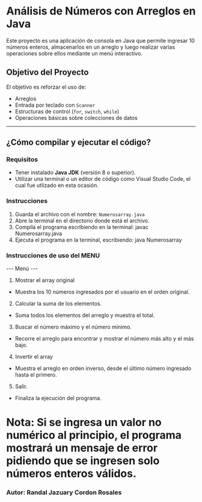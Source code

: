 # Análisis de Números con Arreglos en Java

Este proyecto es una aplicación de consola en Java que permite ingresar 10 números enteros, almacenarlos en un arreglo y luego realizar varias operaciones sobre ellos mediante un menú interactivo.

## Objetivo del Proyecto

El objetivo es reforzar el uso de:

- Arreglos
- Entrada por teclado con `Scanner`
- Estructuras de control (`for`, `switch`, `while`)
- Operaciones básicas sobre colecciones de datos

---

## ¿Cómo compilar y ejecutar el código?

### Requisitos

- Tener instalado **Java JDK** (versión 8 o superior).
- Utilizar una terminal o un editor de código como Visual Studio Code, el cual fue utlizado en esta ocasión.

### Instrucciones

1. Guarda el archivo con el nombre: `Numerosarray.java`
2. Abre la terminal en el directorio donde está el archivo.
3. Compila el programa escribiendo en la terminal: javac Numerosarray.java
4. Ejecuta el programa en la terminal, escribiendo: java Numerosarray

### Instrucciones de uso del MENU

--- Menú ---
1. Mostrar el array original
 * Muestra los 10 números ingresados por el usuario en el orden original.
 
2. Calcular la suma de los elementos.
 * Suma todos los elementos del arreglo y muestra el total.

3. Buscar el número máximo y el número mínimo.
 * Recorre el arreglo para encontrar y mostrar el número más alto y el más bajo.

4. Invertir el array
 * Muestra el arreglo en orden inverso, desde el último número ingresado hasta el primero.

5. Salir.
 * Finaliza la ejecución del programa.

# Nota: Si se ingresa un valor no numérico al principio, el programa mostrará un mensaje de error pidiendo que se ingresen solo números enteros válidos.

### Autor: Randal Jazuary Cordon Rosales